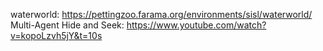 waterworld: https://pettingzoo.farama.org/environments/sisl/waterworld/
Multi-Agent Hide and Seek: https://www.youtube.com/watch?v=kopoLzvh5jY&t=10s